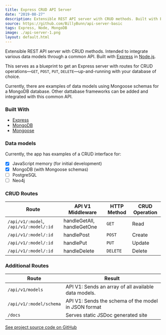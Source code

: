 ```yaml
---
title: Express CRUD API Server
date: "2019-08-27"
description: Extensible REST API server with CRUD methods. Built with Express in Node.js.
source: https://github.com/BillyBunn/api-server-basic
tags: Express, Node, MongoDB
image: ./api-server-1.png
layout: default.html
---
```


Extensible REST API server with CRUD methods. Intended to integrate various data models through a common API. Built with [Express](https://expressjs.com/) in [Node.js](https://nodejs.org/en/).

This serves as a blueprint to get an Express server with routes for CRUD operations—`GET`, `POST`, `PUT`, `DELETE`—up-and-running with your database of choice. 

Currently, there are examples of data models using Mongoose schemas for a MongoDB database. Other dattabase frameworks can be added and integrated with this common API.

### Built With
- [Express](https://reactjs.org/)
- [MongoDB](https://www.mongodb.com/)
- [Mongoose](https://mongoosejs.com/)

### Data models

Currently, the app has examples of a CRUD interface for:

- [x] JavaScript memory (for initial development)
- [x] MongoDB (with Mongoose schemas)
- [ ] PostgreSQL
- [ ] Neo4j

### CRUD Routes

| Route                                          | API V1 Middleware          | HTTP Method | CRUD Operation |
| ---------------------------------------------- | -------------------------- | ----------- | -------------- |
| `/api/v1/:model`, `/api/v1/:model/:id` | handleGetAll, handleGetOne | `GET`       | Read           |
| `/api/v1/:model/:id`                  | handlePost                 | `POST`      | Create         |
| `/api/v1/:model/:id`                   | handlePut                  | `PUT`       | Update         |
| `/api/v1/:model/:id`                | handleDelete               | `DELETE`    | Delete         |

### Additional Routes

| Route                   | Result                                               |
| ----------------------- | ---------------------------------------------------- |
| `/api/v1/models`        | API V1: Sends an array of all available data models. |
| `/api/v1/:model/schema` | API V1: Sends the schema of the model in JSON format |
| `/docs`                 | Serves static JSDoc generated site  


[See project source code on GitHub](https://github.com/BillyBunn/api-server-basic)